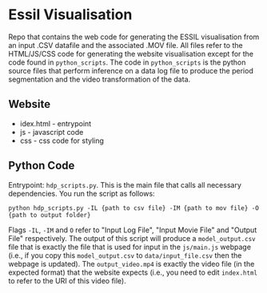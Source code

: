 # Essil Visualisation

Repo that contains the web code for generating the ESSIL visualisation from an input .CSV datafile and the associated .MOV file. All files refer to the HTML/JS/CSS code for generating the website visualisation except for the code found in `python_scripts`. The code in `python_scripts` is the python source files that perform inference on a data log file to produce the period segmentation and the video transformation of the data.

## Website
- idex.html - entrypoint
- js - javascript code
- css - css code for styling

## Python Code
Entrypoint: `hdp_scripts.py`. This is the main file that calls all necessary dependencies. You run the script as follows:
```$xslt
python hdp_scripts.py -IL {path to csv file} -IM {path to mov file} -O {path to output folder}
```

Flags `-IL`, `-IM` and `O` refer to "Input Log File", "Input Movie File" and "Output File" respectively. The output of this script will produce a `model_output.csv` file that is exactly the file that is used for input in the `js/main.js` webpage (i.e., if you copy this `model_output.csv` to `data/input_file.csv` then the webpage is updated). The `output_video.mp4` is exactly the video file (in the expected format) that the website expects (i.e., you need to edit `index.html` to refer to the URI of this video file).

